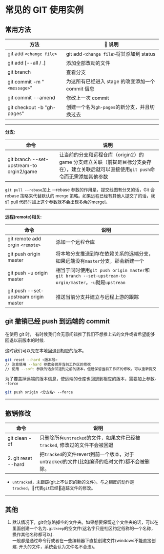 # 常见的 GIT 使用实例

## 常用方法

| 方法                        |  说明                                            |
| --------------------------- | ------------------------------------------------- |
| git add `<change file>`     | git add `<change file>`将其添加到 status          |
| git add [--all / .]         | 添加全部改动的文件                                |
| git branch                  | 查看分支                                          |
| git commit -m "`<message>`" | 为这所有已经进入 stage 的改变添加一个 commit 信息 |
| git commit --amend          | 修改上一次 commit                                 |
| git checkout -b "gh-pages"  | 创建一个名为`gh-pages`的新分支，并且切换过去      |

---

**分支:**

| 命令                                     | 说明                                                                                                                                    |
| ---------------------------------------- | --------------------------------------------------------------------------------------------------------------------------------------- |
| git branch --set-upstream-to orgin2/game | 让当前的分支和远程仓库（origin2）的 game 分支建立关联（前提是目标分支要存在），建立关联后就可以直接使用`git push`命令而无需添加其他参数 |

`git pull --rebase`加上 --rebase 参数的作用是，提交线图有分叉的话，Git 会 rebase 策略来代替默认的 merge 策略。如果远程已经有其他人提交了的话，我们 pull 代码时加上这个参数就不会出现多余的mergel。

---

**远程(remote)相关:**

| 命令                                  | 说明                                                                                                    |
| ------------------------------------- | ------------------------------------------------------------------------------------------------------- |
| git remote add orgin `<remote>`       | 添加一个远程仓库                                                                                        |
| git push origin master                | 将本地分支推送到存在依赖关系的远端分支，如果远端没有`master`分支，那会新建一个                          |
| git push -u origin master             | 相当于同时使用`git push origin master`和`git branch --set-upstream-to orgin/master`，`-u`就是`upstrean` |
| git push --set-upstream origin master | 推送当前分支并建立与远程上游的跟踪                                                                      |

## git 撤销已经 push 到远端的 commit

在使用 git 时， 有时候我们会无意间错推了我们不想推上去的文件或者希望能够回退以前版本的时候.

这时我们可以先在本地回退到相应的版本。

```bash
git reset --hard <版本号>
// 注意使用 --hard 参数会抛弃当前工作区的修改
// 使用 --soft 参数的话会回退到之前的版本，但是保留当前工作区的修改，可以重新提交
```

为了覆盖掉远端的版本信息，使远端的仓库也回退到相应的版本，需要加上参数`--force`

```bash
git push origin <分支名> --force
```

---

## 撤销修改

| 命令                | 说明                                                                                       |
| ------------------- | ------------------------------------------------------------------------------------------ |
| git clean -df       | 只删除所有`untracked`的文件，如果文件已经被`tracked`, 修改过的文件不会被回退               |
| 2. git reset --hard | 把`tracked`的文件revert到前一个版本，对于untracked的文件(比如编译的临时文件)都不会被删除。 |

* `untracked`，未跟踪(git上不认识的新的文件)。与之相反的动作是`tracked`，代表`git`已经追踪文件的修改。

---

## 其他

1. 默认情况下，git会忽略掉空的文件夹。如果想要保留这个文件夹的话，可以在里面创建一个名为`.gitkeep`的空文件(这名字只是社区约定俗称的一个名称，换作其他名称都可以).<br>一般都是通过命令行或者在一些编辑器下直接创建文件(windows不能直接创建`.`开头的文件，系统会认为文件名不合法)。
